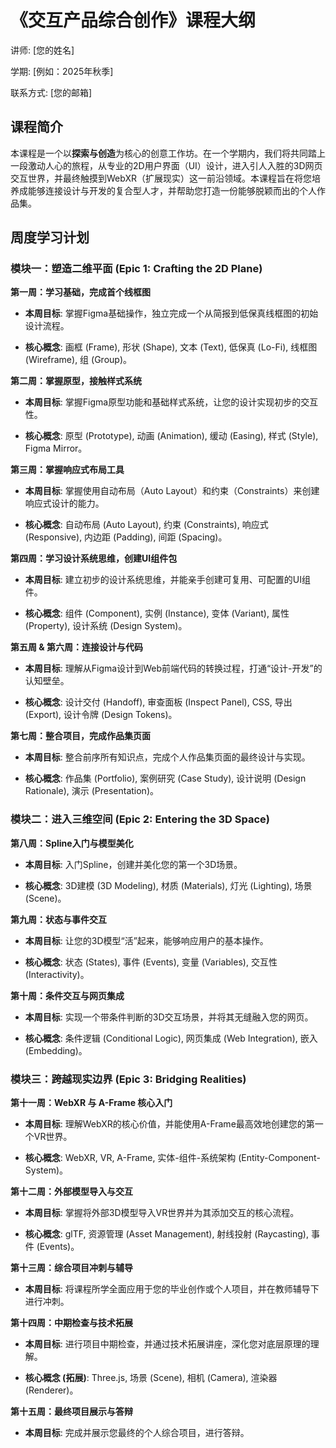 # 《交互产品综合创作》课程大纲

讲师: [您的姓名]

学期: [例如：2025年秋季]

联系方式: [您的邮箱]

## **课程简介**

本课程是一个以**探索与创造**为核心的创意工作坊。在一个学期内，我们将共同踏上一段激动人心的旅程，从专业的2D用户界面（UI）设计，进入引人入胜的3D网页交互世界，并最终触摸到WebXR（扩展现实）这一前沿领域。本课程旨在将您培养成能够连接设计与开发的复合型人才，并帮助您打造一份能够脱颖而出的个人作品集。

## **周度学习计划**

### **模块一：塑造二维平面 (Epic 1: Crafting the 2D Plane)**

**第一周：学习基础，完成首个线框图**

- **本周目标**: 掌握Figma基础操作，独立完成一个从简报到低保真线框图的初始设计流程。
    
- **核心概念**: 画框 (Frame), 形状 (Shape), 文本 (Text), 低保真 (Lo-Fi), 线框图 (Wireframe), 组 (Group)。
    

**第二周：掌握原型，接触样式系统**

- **本周目标**: 掌握Figma原型功能和基础样式系统，让您的设计实现初步的交互性。
    
- **核心概念**: 原型 (Prototype), 动画 (Animation), 缓动 (Easing), 样式 (Style), Figma Mirror。
    

**第三周：掌握响应式布局工具**

- **本周目标**: 掌握使用自动布局（Auto Layout）和约束（Constraints）来创建响应式设计的能力。
    
- **核心概念**: 自动布局 (Auto Layout), 约束 (Constraints), 响应式 (Responsive), 内边距 (Padding), 间距 (Spacing)。
    

**第四周：学习设计系统思维，创建UI组件包**

- **本周目标**: 建立初步的设计系统思维，并能亲手创建可复用、可配置的UI组件。
    
- **核心概念**: 组件 (Component), 实例 (Instance), 变体 (Variant), 属性 (Property), 设计系统 (Design System)。
    

**第五周 & 第六周：连接设计与代码**

- **本周目标**: 理解从Figma设计到Web前端代码的转换过程，打通“设计-开发”的认知壁垒。
    
- **核心概念**: 设计交付 (Handoff), 审查面板 (Inspect Panel), CSS, 导出 (Export), 设计令牌 (Design Tokens)。
    

**第七周：整合项目，完成作品集页面**

- **本周目标**: 整合前序所有知识点，完成个人作品集页面的最终设计与实现。
    
- **核心概念**: 作品集 (Portfolio), 案例研究 (Case Study), 设计说明 (Design Rationale), 演示 (Presentation)。
    

### **模块二：进入三维空间 (Epic 2: Entering the 3D Space)**

**第八周：Spline入门与模型美化**

- **本周目标**: 入门Spline，创建并美化您的第一个3D场景。
    
- **核心概念**: 3D建模 (3D Modeling), 材质 (Materials), 灯光 (Lighting), 场景 (Scene)。
    

**第九周：状态与事件交互**

- **本周目标**: 让您的3D模型“活”起来，能够响应用户的基本操作。
    
- **核心概念**: 状态 (States), 事件 (Events), 变量 (Variables), 交互性 (Interactivity)。
    

**第十周：条件交互与网页集成**

- **本周目标**: 实现一个带条件判断的3D交互场景，并将其无缝融入您的网页。
    
- **核心概念**: 条件逻辑 (Conditional Logic), 网页集成 (Web Integration), 嵌入 (Embedding)。
    

### **模块三：跨越现实边界 (Epic 3: Bridging Realities)**

**第十一周：WebXR 与 A-Frame 核心入门**

- **本周目标**: 理解WebXR的核心价值，并能使用A-Frame最高效地创建您的第一个VR世界。
    
- **核心概念**: WebXR, VR, A-Frame, 实体-组件-系统架构 (Entity-Component-System)。
    

**第十二周：外部模型导入与交互**

- **本周目标**: 掌握将外部3D模型导入VR世界并为其添加交互的核心流程。
    
- **核心概念**: glTF, 资源管理 (Asset Management), 射线投射 (Raycasting), 事件 (Events)。
    

**第十三周：综合项目冲刺与辅导**

- **本周目标**: 将课程所学全面应用于您的毕业创作或个人项目，并在教师辅导下进行冲刺。
    

**第十四周：中期检查与技术拓展**

- **本周目标**: 进行项目中期检查，并通过技术拓展讲座，深化您对底层原理的理解。
    
- **核心概念 (拓展)**: Three.js, 场景 (Scene), 相机 (Camera), 渲染器 (Renderer)。
    

**第十五周：最终项目展示与答辩**

- **本周目标**: 完成并展示您最终的个人综合项目，进行答辩。